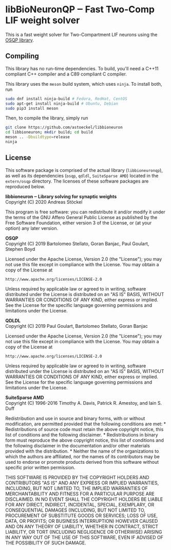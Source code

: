 # libBioNeuronQP ‒ Fast Two-Comp LIF weight solver

This is a fast weight solver for Two-Compartment LIF neurons using the [OSQP library](https://www.osqp.org/).

## Compiling

This library has no run-time dependencies. To build, you'll need a C++11 compliant C++ compiler and a C89 compliant C compiler.

This library uses the `meson` build system, which uses `ninja`. To install both, run
```sh
sudo dnf install ninja-build # Fedora, RedHat, CentOS
sudo apt-get install ninja-build # Ubuntu, Debian
sudo pip3 install meson
```

Then, to compile the library, simply run
```sh
git clone https://github.com/astoeckel/libbioneuron
cd libbioneuron; mkdir build; cd build
meson .. -Dbuildtype=release
ninja
```

## License

This software package is comprised of the actual library (`libbioneuronqp`), as well as its dependencies (`osqp`, `qdldl`, `SuiteSparse AMD`) located in the `extern/osqp` directory. The licenses of these software packages are reproduced below.

**libbioneuron ‒ Library solving for synaptic weights**  
Copyright (C) 2020  Andreas Stöckel

This program is free software: you can redistribute it and/or modify
it under the terms of the GNU Affero General Public License as
published by the Free Software Foundation, either version 3 of the
License, or (at your option) any later version.

**OSQP**  
Copyright (C) 2019 Bartolomeo Stellato, Goran Banjac, Paul Goulart, Stephen Boyd

Licensed under the Apache License, Version 2.0 (the "License");
you may not use this file except in compliance with the License.
You may obtain a copy of the License at

    http://www.apache.org/licenses/LICENSE-2.0

Unless required by applicable law or agreed to in writing, software
distributed under the License is distributed on an "AS IS" BASIS,
WITHOUT WARRANTIES OR CONDITIONS OF ANY KIND, either express or implied.
See the License for the specific language governing permissions and
limitations under the License.

**QDLDL**  
Copyright (C) 2019 Paul Goulart, Bartolomeo Stellato, Goran Banjac


Licensed under the Apache License, Version 2.0 (the "License");
you may not use this file except in compliance with the License.
You may obtain a copy of the License at

    http://www.apache.org/licenses/LICENSE-2.0

Unless required by applicable law or agreed to in writing, software
distributed under the License is distributed on an "AS IS" BASIS,
WITHOUT WARRANTIES OR CONDITIONS OF ANY KIND, either express or implied.
See the License for the specific language governing permissions and
limitations under the License.

**SuiteSparse AMD**  
Copyright (C) 1996-2016 Timothy A. Davis, Patrick R. Amestoy, and Iain S. Duff

Redistribution and use in source and binary forms, with or without
modification, are permitted provided that the following conditions are met:
    * Redistributions of source code must retain the above copyright
      notice, this list of conditions and the following disclaimer.
    * Redistributions in binary form must reproduce the above copyright
      notice, this list of conditions and the following disclaimer in the
      documentation and/or other materials provided with the distribution.
    * Neither the name of the organizations to which the authors are
      affiliated, nor the names of its contributors may be used to endorse
      or promote products derived from this software without specific prior
      written permission.

THIS SOFTWARE IS PROVIDED BY THE COPYRIGHT HOLDERS AND CONTRIBUTORS "AS IS"
AND ANY EXPRESS OR IMPLIED WARRANTIES, INCLUDING, BUT NOT LIMITED TO, THE
IMPLIED WARRANTIES OF MERCHANTABILITY AND FITNESS FOR A PARTICULAR PURPOSE
ARE DISCLAIMED. IN NO EVENT SHALL THE COPYRIGHT HOLDERS BE LIABLE FOR ANY
DIRECT, INDIRECT, INCIDENTAL, SPECIAL, EXEMPLARY, OR CONSEQUENTIAL DAMAGES
(INCLUDING, BUT NOT LIMITED TO, PROCUREMENT OF SUBSTITUTE GOODS OR
SERVICES; LOSS OF USE, DATA, OR PROFITS; OR BUSINESS INTERRUPTION) HOWEVER
CAUSED AND ON ANY THEORY OF LIABILITY, WHETHER IN CONTRACT, STRICT
LIABILITY, OR TORT (INCLUDING NEGLIGENCE OR OTHERWISE) ARISING IN ANY WAY
OUT OF THE USE OF THIS SOFTWARE, EVEN IF ADVISED OF THE POSSIBILITY OF SUCH
DAMAGE.
